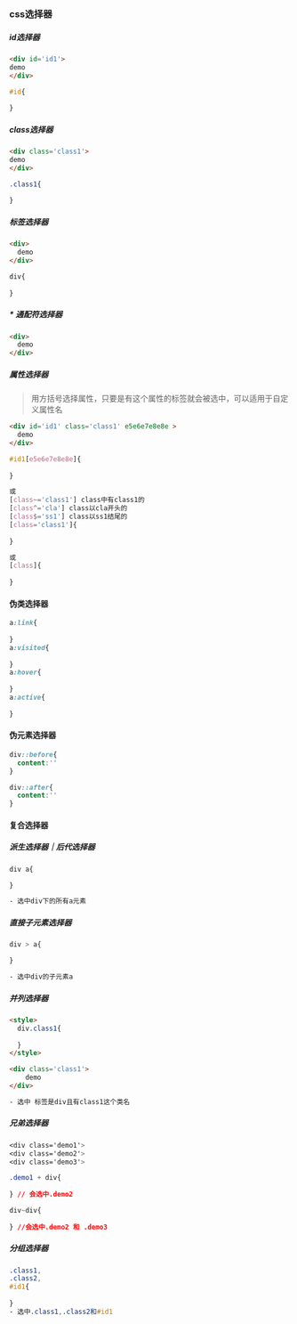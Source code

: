 ### css选择器

##### id选择器

```html
<div id='id1'>
demo
</div>
```

```css
#id{
  
}
```



##### class选择器

```html
<div class='class1'>
demo
</div>
```

```css
.class1{
  
}
```



##### 标签选择器

```html
<div>
  demo
</div>
```

```css
div{
  
}
```



##### * 通配符选择器

```html
<div>
  demo
</div>
```



##### 属性选择器

> 用方括号选择属性，只要是有这个属性的标签就会被选中，可以适用于自定义属性名

```html
<div id='id1' class='class1' e5e6e7e8e8e >
  demo
</div>
```

```css
#id1[e5e6e7e8e8e]{
  
}

或
[class~='class1'] class中有class1的
[class^='cla'] class以cla开头的
[class$='ss1'] class以ss1结尾的
[class='class1']{
  
}

或
[class]{
  
}
```

#### 伪类选择器

```css
a:link{
  
}
a:visited{
  
}
a:hover{
  
}
a:active{
  
}

```



#### 伪元素选择器

```css
div::before{
  content:''
}

div::after{
  content:''
}
```



#### 复合选择器

##### 派生选择器｜后代选择器

```css
div a{

}

- 选中div下的所有a元素
```

##### 直接子元素选择器

```css 
div > a{

}

- 选中div的子元素a
```

##### 并列选择器

```html
<style>
  div.class1{
    
  }
</style>

<div class='class1'>
	demo
</div>

- 选中 标签是div且有class1这个类名
```

##### 兄弟选择器

```css
<div class='demo1'>
<div class='demo2'>
<div class='demo3'>

.demo1 + div{
  
} // 会选中.demo2

div~div{
  
} //会选中.demo2 和 .demo3
```

##### 分组选择器

```css
.class1,
.class2,
#id1{
  
}
- 选中.class1,.class2和#id1
```

